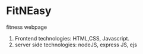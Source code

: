 # FitNEasy
fitness webpage
1. Frontend technologies: HTML,CSS, Javascript.
2. server side technologies: nodeJS, express JS, ejs
